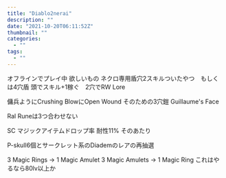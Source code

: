 ```yaml
---
title: "Diablo2nerai"
description: ""
date: "2021-10-20T06:11:52Z"
thumbnail: ""
categories:
  - ""
tags:
  - ""
---
```

オフラインでプレイ中
欲しいもの
ネクロ専用盾穴2スキルついたやつ　もしくは4穴盾
頭でスキル+1稼ぐ　2穴でRW Lore

傭兵ようにCrushing BlowにOpen Wound そのための3穴鎧
Guillaume's Face

Ral Runeは3つ合わせない

SC マジックアイテムドロップ率
耐性11% そのあたり

P-skull6個とサークレット系のDiademのレアの再抽選

3 Magic Rings → 1 Magic Amulet
3 Magic Amulets → 1 Magic Ring
これはやるなら80lv以上か
